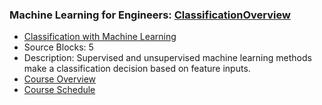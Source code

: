 ### Machine Learning for Engineers: [ClassificationOverview](https://www.apmonitor.com/pds/index.php/Main/ClassificationOverview)
- [Classification with Machine Learning](https://www.apmonitor.com/pds/index.php/Main/ClassificationOverview)
 - Source Blocks: 5
 - Description: Supervised and unsupervised machine learning methods make a classification decision based on feature inputs.
- [Course Overview](https://apmonitor.com/pds)
- [Course Schedule](https://apmonitor.com/pds/index.php/Main/CourseSchedule)
